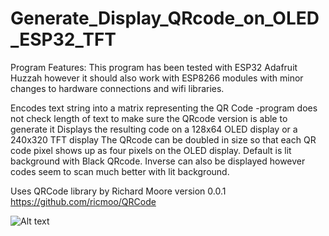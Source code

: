 # Generate_Display_QRcode_on_OLED_ESP32_TFT

Program Features:
    This program has been tested with ESP32 Adafruit Huzzah however it should also work with ESP8266 modules with minor changes to hardware connections and wifi libraries.

Encodes text string into a matrix representing the QR Code
 -program does not check length of text to make sure the QRcode version is able to generate it
Displays the resulting code on a 128x64 OLED display or a 240x320 TFT display
The QRcode can be doubled in size so that each QR code pixel shows up as four pixels on the OLED display.
Default is lit background with Black QRcode. Inverse can also be displayed however codes seem to scan much better with lit background.
    

Uses QRCode library by Richard Moore version 0.0.1
        https://github.com/ricmoo/QRCode

![Alt text](../240x320_TFT_with_QRcode.jpg?raw=true "240x320 TFT")

        
      

